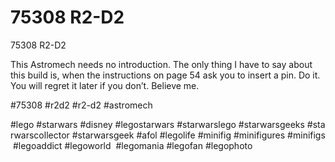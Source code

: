 # 75308 R2-D2

75308 R2-D2

This Astromech needs no introduction. The only thing I have to say about this build is, when the instructions on page 54 ask you to insert a pin. Do it. You will regret it later if you don’t. Believe me.

#75308 #r2d2 #r2-d2 #astromech

#lego #starwars #disney #legostarwars #starwarslego #starwarsgeeks #starwarscollector #starwarsgeek #afol #legolife #minifig #minifigures #minifigs #legoaddict #legoworld  #legomania #legofan #legophoto 

